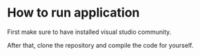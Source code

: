 # How to run application
First make sure to have installed visual studio community.

After that, clone the repository and compile the code for yourself.
